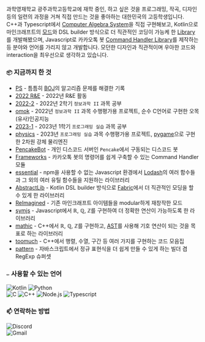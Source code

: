 과학영재학교 광주과학고등학교에 재학 중인, 하고 싶은 것을 프로그래밍, 작곡, 디자인 등의 일련의 과정을 거쳐 직접 만드는 것을 좋아하는 대한민국의 고등학생입니다. C++과 Typescript에서 [Computer Algebra System](https://github.com/math-bundle)을 직접 구현해보고, Kotlin으로 마인크래프트의 [모드](https://github.com/Rhseung/ReImagined)와 DSL builder 방식으로 더 직관적인 코딩이 가능케 한 [Library](https://github.com/minecraft-stuffs/AbstractLib)를 개발해봤으며, Javascript로 카카오톡 봇 [Command Handler Library](https://github.com/dalmeum-bot/Frameworks)를 제작하는 등 분야와 언어를 가리지 않고 개발합니다. 모던한 디자인과 직관적이며 우아한 코드와 interaction을 최우선으로 생각하고 있습니다.

### `📦` 지금까지 한 것

- [PS](https://github.com/Rhseung/ps) - 틈틈히 [BOJ](https://boj.kr)의 알고리즘 문제를 해결한 기록
- [2022 R&E](https://github.com/gsa-projects/2022-rne) - 2022년 R&E 활동
- [2022-2](https://github.com/gsa-projects/2022-2) - 2022년 2학기 `정보과학 II` 과목 공부
- [omok](https://github.com/gsa-projects/assignments/tree/main/omok/stupid_omok) - 2022년 `정보과학 II` 과목 수행평가용 프로젝트, 순수 C언어로 구현한 오목 (유사)인공지능
- [2023-1](https://github.com/gsa-projects/2023-1) - 2023년 1학기 `프로그래밍 실습` 과목 공부
- [physics](https://github.com/gsa-projects/assignments/tree/main/2104%20%EB%A5%98%ED%98%84%EC%8A%B9) - 2023년 `프로그래밍 실습` 과목 수행평가용 프로젝트, [pygame](https://www.pygame.org/)으로 구현한 2차원 강체 물리엔진
- [PencakeBot](https://github.com/dalmeum-bot/PencakeBot) - 개인 디스코드 서버인 `Pencake`에서 구동되는 디스코드 봇
- [Frameworks](https://github.com/dalmeum-bot/Frameworks) - 카카오톡 봇의 명령어를 쉽게 구축할 수 있는 Command Handler 모듈
- [essential](https://github.com/rhseung/essential) - npm을 사용할 수 없는 Javascript 환경에서 [Lodash](https://github.com/lodash/lodash)의 여러 함수들과 그 외의 여러 유틸 함수들을 지원하는 라이브러리
- [AbstractLib](https://github.com/minecraft-stuffs/AbstractLib) - Kotlin DSL builder 방식으로 [Fabric](https://fabricmc.net/)에서 더 직관적인 모딩을 할 수 있게 한 라이브러리
- [ReImagined](https://github.com/minecraft-stuffs/ReImagined) - 기존 마인크래프트 아이템들을 modular하게 재창작한 모드
- [symjs](https://github.com/dalmeum-bot/symjs) - Javascript에서 ℝ, ℚ, ℤ를 구현하여 더 정확한 연산이 가능하도록 한 라이브러리
- [mathic](https://github.com/rhseung/mathic) - C++에서 ℝ, ℚ, ℤ를 구현하고, [AST](https://en.wikipedia.org/wiki/Abstract_syntax_tree)를 사용해 기호 연산이 되는 것을 목표로 하는 라이브러리
- [toomuch](https://github.com/math-bundle/toomuch) - C++에서 행렬, 수열, 구간 등 여러 가지를 구현하는 코드 모음집
- [pattern](https://github.com/essentialib/pattern) - 자바스크립트에서 정규 표현식을 더 쉽게 만들 수 있게 하는 빌더 겸 RegExp 슈퍼셋

### `✏️` 사용할 수 있는 언어

  ![Kotlin](https://img.shields.io/badge/Kotlin-7F52FF?style=for-the-badge&logo=Kotlin&logoColor=white)
  ![Python](https://img.shields.io/badge/Python-3776AB?style=for-the-badge&logo=Python&logoColor=white)  
  ![C](https://img.shields.io/badge/c-34475C?style=for-the-badge&logo=c&logoColor=white)
  ![C++](https://img.shields.io/badge/c++-00599C?style=for-the-badge&logo=c%2B%2B&logoColor=white)
  ![Node.js](https://img.shields.io/badge/Node.js-44883e?style=for-the-badge&logo=Node.JS&logoColor=white)
  ![Typescript](https://img.shields.io/badge/TypeScript-3178C6?style=for-the-badge&logo=TypeScript&logoColor=white)

### `📫` 연락하는 방법

  ![Discord](https://img.shields.io/badge/Discord-rhseung-5865F2?style=for-the-badge&logo=Discord&logoColor=white)  
  ![Gmail](https://img.shields.io/badge/Gmail-rhseungg%40gmail.com-EA4335?style=for-the-badge&logo=Gmail&logoColor=white)
